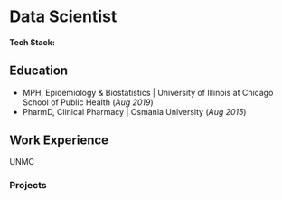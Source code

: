 # Data Scientist

#### Tech Stack:

## Education
- MPH, Epidemiology & Biostatistics | University of Illinois at Chicago School of Public Health (_Aug 2019_)
- PharmD, Clinical Pharmacy | Osmania University (_Aug 2015_)

## Work Experience
UNMC

### Projects
